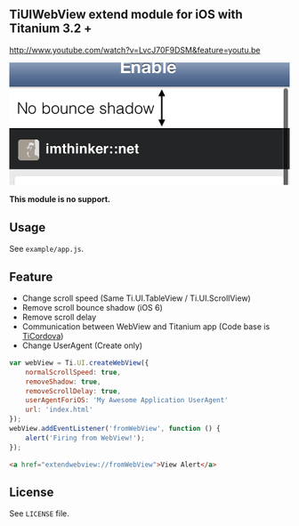 TiUIWebView extend module for iOS with Titanium 3.2 +
-----

http://www.youtube.com/watch?v=LvcJ70F9DSM&feature=youtu.be

![](tiextendweb.png)

**This module is no support.**

## Usage

See `example/app.js`.

## Feature

* Change scroll speed (Same Ti.UI.TableView / Ti.UI.ScrollView)
* Remove scroll bounce shadow (iOS 6)
* Remove scroll delay
* Communication between WebView and Titanium app (Code base is [TiCordova](https://github.com/yagitoshiro/TiCordova))
* Change UserAgent (Create only)

```javascript
var webView = Ti.UI.createWebView({
    normalScrollSpeed: true,
    removeShadow: true,
    removeScrollDelay: true,
    userAgentForiOS: 'My Awesome Application UserAgent'
    url: 'index.html'
});
webView.addEventListener('fromWebView', function () {
    alert('Firing from WebView!');
});
```

```html
<a href="extendwebview://fromWebView">View Alert</a>
```

## License

See `LICENSE` file.